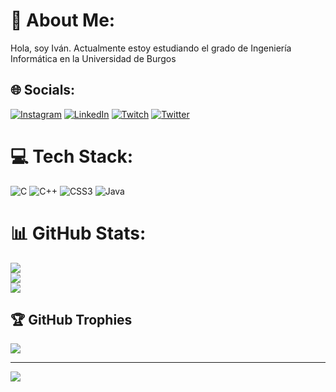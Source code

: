 # 💫 About Me:
Hola, soy Iván. Actualmente estoy estudiando el grado de Ingeniería Informática en la Universidad de Burgos


## 🌐 Socials:
[![Instagram](https://img.shields.io/badge/Instagram-%23E4405F.svg?logo=Instagram&logoColor=white)](https://instagram.com/ivaanesteepar) [![LinkedIn](https://img.shields.io/badge/LinkedIn-%230077B5.svg?logo=linkedin&logoColor=white)](https://linkedin.com/in/ivaanesteepar) [![Twitch](https://img.shields.io/badge/Twitch-%239146FF.svg?logo=Twitch&logoColor=white)](https://twitch.tv/norvylol) [![Twitter](https://img.shields.io/badge/Twitter-%231DA1F2.svg?logo=Twitter&logoColor=white)](https://twitter.com/ivaanesteepar) 

# 💻 Tech Stack:
![C](https://img.shields.io/badge/c-%2300599C.svg?style=for-the-badge&logo=c&logoColor=white) ![C++](https://img.shields.io/badge/c++-%2300599C.svg?style=for-the-badge&logo=c%2B%2B&logoColor=white) ![CSS3](https://img.shields.io/badge/css3-%231572B6.svg?style=for-the-badge&logo=css3&logoColor=white) ![Java](https://img.shields.io/badge/java-%23ED8B00.svg?style=for-the-badge&logo=java&logoColor=white)
# 📊 GitHub Stats:
![](https://github-readme-stats.vercel.app/api?username=ivaanesteepar&theme=dark&hide_border=false&include_all_commits=true&count_private=false)<br/>
![](https://github-readme-streak-stats.herokuapp.com/?user=ivaanesteepar&theme=dark&hide_border=false)<br/>
![](https://github-readme-stats.vercel.app/api/top-langs/?username=ivaanesteepar&theme=dark&hide_border=false&include_all_commits=true&count_private=false&layout=compact)

## 🏆 GitHub Trophies
![](https://github-profile-trophy.vercel.app/?username=ivaanesteepar&theme=radical&no-frame=false&no-bg=false&margin-w=4)

---
[![](https://visitcount.itsvg.in/api?id=ivaanesteepar&icon=0&color=1)](https://visitcount.itsvg.in)

<!-- Proudly created with GPRM ( https://gprm.itsvg.in ) -->
